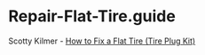 # Repair-Flat-Tire.guide
Scotty Kilmer - [How to Fix a Flat Tire (Tire Plug Kit)](https://youtu.be/4RDX2jUfiCc)
